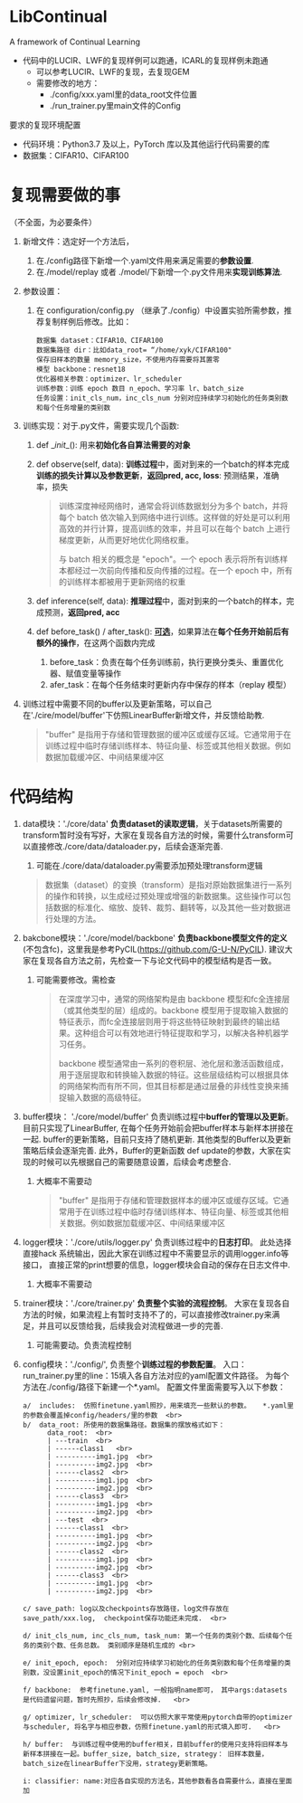 # LibContinual

A framework of Continual Learning

* 代码中的LUCIR、LWF的复现样例可以跑通，ICARL的复现样例未跑通
  * 可以参考LUCIR、LWF的复现，去复现GEM
  * 需要修改的地方：
    * ./config/xxx.yaml里的data_root文件位置
    * ./run_trainer.py里main文件的Config


要求的复现环境配置

* 代码环境：Python3.7 及以上，PyTorch 库以及其他运行代码需要的库
* 数据集：CIFAR10、CIFAR100

# 复现需要做的事

（不全面，为必要条件）

1. 新增文件：选定好一个方法后，

   1. 在./config路径下新增一个.yaml文件用来满足需要的**参数设置**. 
   2. 在./model/replay 或者 ./model/下新增一个.py文件用来**实现训练算法**. 

2. 参数设置：

   1. 在 configuration/config.py （继承了./config）中设置实验所需参数，推荐复制样例后修改。比如：

      ```
      数据集 dataset：CIFAR10、CIFAR100
      数据集路径 dir：比如data_root= “/home/xyk/CIFAR100"
      保存旧样本的数量 memory_size，不使用内存需要将其置零
      模型 backbone：resnet18
      优化器相关参数：optimizer、lr_scheduler
      训练参数：训练 epoch 数目 n_epoch、学习率 lr、batch_size
      任务设置：init_cls_num，inc_cls_num 分别对应持续学习初始化的任务类别数和每个任务增量的类别数
      ```

3. 训练实现：对于.py文件，需要实现几个函数: <br>

   1. def \__init__():  用来**初始化各自算法需要的对象**

   2. def observe(self, data):  **训练过程**中，面对到来的一个batch的样本完成**训练的损失计算以及参数更新**，**返回pred, acc, loss**:  预测结果，准确率，损失    <br>

      > 训练深度神经网络时，通常会将训练数据划分为多个 batch，并将每个 batch 依次输入到网络中进行训练。这样做的好处是可以利用高效的并行计算，提高训练的效率，并且可以在每个 batch 上进行梯度更新，从而更好地优化网络权重。
      >
      > 与 batch 相关的概念是 "epoch"。一个 epoch 表示将所有训练样本都经过一次前向传播和反向传播的过程。在一个 epoch 中，所有的训练样本都被用于更新网络的权重

   3. def inference(self, data):   **推理过程**中，面对到来的一个batch的样本，完成预测，**返回pred, acc**   <br>

   4. def before_task() / after_task():  <u>**可选**</u>，如果算法在**每个任务开始前后有额外的操作**，在这两个函数内完成   <br>

      1. before_task：负责在每个任务训练前，执行更换分类头、重置优化器、赋值变量等操作
      2. afer_task：在每个任务结束时更新内存中保存的样本（replay 模型）

4. 训练过程中需要不同的buffer以及更新策略，可以自己在'./cire/model/buffer'下仿照LinearBuffer新增文件，并反馈给助教.

   > "buffer" 是指用于存储和管理数据的缓冲区或缓存区域。它通常用于在训练过程中临时存储训练样本、特征向量、标签或其他相关数据。例如数据加载缓冲区、中间结果缓冲区




# 代码结构

1. data模块：'./core/data' **负责dataset的读取逻辑**，关于datasets所需要的transform暂时没有写好，大家在复现各自方法的时候，需要什么transform可以直接修改./core/data/dataloader.py，后续会逐渐完善. <br>

   1. 可能在./core/data/dataloader.py需要添加预处理transform逻辑

   > 数据集（dataset）的变换（transform）是指对原始数据集进行一系列的操作和转换，以生成经过预处理或增强的新数据集。这些操作可以包括数据的标准化、缩放、旋转、裁剪、翻转等，以及其他一些对数据进行处理的方法。

2. bakcbone模块：'./core/model/backbone' **负责backbone模型文件的定义**(不包含fc)，这里我是参考PyCIL(https://github.com/G-U-N/PyCIL).   建议大家在复现各自方法之前，先检查一下与论文代码中的模型结构是否一致。   <br>

   1. 可能需要修改。需检查

      > 在深度学习中，通常的网络架构是由 backbone 模型和fc全连接层（或其他类型的层）组成的。backbone 模型用于提取输入数据的特征表示，而fc全连接层则用于将这些特征映射到最终的输出结果。这种组合可以有效地进行特征提取和学习，以解决各种机器学习任务。
      >
      > backbone 模型通常由一系列的卷积层、池化层和激活函数组成，用于逐层提取和转换输入数据的特征。这些层级结构可以根据具体的网络架构而有所不同，但其目标都是通过层叠的非线性变换来捕捉输入数据的高级特征。

3. buffer模块： './core/model/buffer' 负责训练过程中**buffer的管理以及更新**。 目前只实现了LinearBuffer, 在每个任务开始前会把buffer样本与新样本拼接在一起.  buffer的更新策略，目前只支持了随机更新.  其他类型的Buffer以及更新策略后续会逐渐完善.  此外，Buffer的更新函数 def update的参数，大家在实现的时候可以先根据自己的需要随意设置，后续会考虑整合.  <br>

   1. 大概率不需要动

      > "buffer" 是指用于存储和管理数据样本的缓冲区或缓存区域。它通常用于在训练过程中临时存储训练样本、特征向量、标签或其他相关数据。例如数据加载缓冲区、中间结果缓冲区

4. logger模块：'./core/utils/logger.py' 负责训练过程中的**日志打印**。 此处选择直接hack 系统输出，因此大家在训练过程中不需要显示的调用logger.info等接口，  直接正常的print想要的信息，logger模块会自动的保存在日志文件中.  

   1. 大概率不需要动

5. trainer模块：'./core/trainer.py' **负责整个实验的流程控制**。 大家在复现各自方法的时候，如果流程上有暂时支持不了的，可以直接修改trainer.py来满足，并且可以反馈给我，后续我会对流程做进一步的完善.  <br>

   1. 可能需要动。负责流程控制

6. config模块：'./config/', 负责整个**训练过程的参数配置**。
   入口：run_trainer.py里的line：15填入各自方法对应的yaml配置文件路径。 为每个方法在./config/路径下新建一个*.yaml。 配置文件里面需要写入以下参数： <br>

   ```
   a/  includes:  仿照finetune.yaml照抄，用来填充一些默认的参数。   *.yaml里的参数会覆盖掉config/headers/里的参数  <br>
   b/  data_root: 所使用的数据集路径。数据集的摆放格式如下：
         data_root:  <br>
         | ---train  <br>
         | ------class1   <br>
         | ----------img1.jpg  <br>
         | ----------img2.jpg  <br>
         | ------class2  <br>
         | ----------img1.jpg  <br>
         | ----------img2.jpg  <br>
         | ------class3  <br>
         | ----------img1.jpg  <br>
         | ----------img2.jpg  <br>
         | ---test  <br>
         | ------class1  <br>
         | ----------img1.jpg  <br>
         | ----------img2.jpg  <br>
         | ------class2  <br>
         | ----------img1.jpg  <br>
         | ----------img2.jpg  <br>
         | ------class3  <br>
         | ----------img1.jpg  <br>
         | ----------img2.jpg  <br>
   
   c/ save_path: log以及checkpoints存放路径，log文件存放在 save_path/xxx.log,  checkpoint保存功能还未完成.  <br>
   
   d/ init_cls_num, inc_cls_num, task_num: 第一个任务的类别个数、后续每个任务的类别个数、任务总数。 类别顺序是随机生成的 <br>
   
   e/ init_epoch, epoch:  分别对应持续学习初始化的任务类别数和每个任务增量的类别数，没设置init_epoch的情况下init_epoch = epoch  <br>
   
   f/ backbone:  参考finetune.yaml, 一般指明name即可， 其中args:datasets 是代码遗留问题，暂时先照抄，后续会修改掉.   <br>
   
   g/ optimizer, lr_scheduler:  可以仿照大家平常使用pytorch自带的optimizer与scheduler, 将名字与相应参数，仿照finetune.yaml的形式填入即可.   <br>
   
   h/ buffer:  与训练过程中使用的buffer相关，目前buffer的使用只支持将旧样本与新样本拼接在一起。buffer_size, batch_size, strategy： 旧样本数量，batch_size在linearBuffer下没用，strategy更新策略。
   
   i: classifier: name:对应各自实现的方法名，其他参数看各自需要什么，直接在里面加
   ```

   
